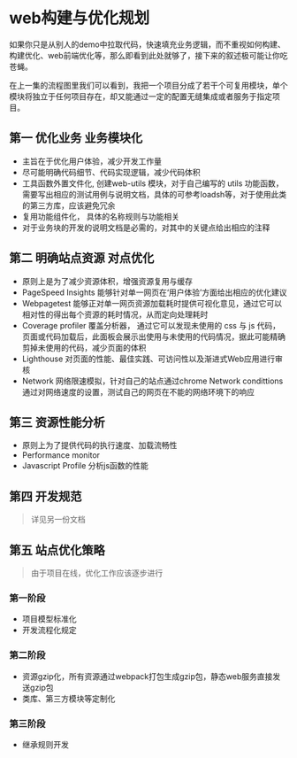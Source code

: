 # web构建与优化规划

如果你只是从别人的demo中拉取代码，快速填充业务逻辑，而不重视如何构建、构建优化、web前端优化等，那么即看到此处就够了，接下来的叙述极可能让你吃苍蝇。

在上一集的流程图里我们可以看到，我把一个项目分成了若干个可复用模块，单个模块将独立于任何项目存在，却又能通过一定的配置无缝集成或者服务于指定项目。

## 第一 优化业务 业务模块化

- 主旨在于优化用户体验，减少开发工作量
- 尽可能明确代码细节、代码实现逻辑，减少代码体积
- 工具函数外置文件化,  创建web-utils 模块，对于自己编写的 utils 功能函数，需要写出相应的测试用例与说明文档，具体的可参考loadsh等，对于使用此类的第三方库，应该避免冗余
- 复用功能组件化， 具体的名称规则与功能相关
- 对于业务块的开发的说明文档是必需的，对其中的关键点给出相应的注释

## 第二 明确站点资源 对点优化

- 原则上是为了减少资源体积，增强资源复用与缓存
- PageSpeed Insights 能够针对单一网页在‘用户体验’方面给出相应的优化建议
- Webpagetest 能够正对单一网页资源加载耗时提供可视化意见，通过它可以相对性的得出每个资源的耗时情况，从而定向处理耗时
- Coverage profiler 覆盖分析器， 通过它可以发现未使用的 css 与 js 代码，页面或代码加载后，此面板会展示出使用与未使用的代码情况，据此可能精确剪掉未使用的代码，减少页面的体积
- Lighthouse 对页面的性能、最佳实践、可访问性以及渐进式Web应用进行审核
- Network 网络限速模拟，针对自己的站点通过chrome Network condittions 通过对网络速度的设置，测试自己的网页在不能的网络环境下的响应

## 第三 资源性能分析

- 原则上为了提供代码的执行速度、加载流畅性
- Performance monitor
- Javascript Profile 分析js函数的性能

## 第四 开发规范

> 详见另一份文档

## 第五 站点优化策略

> 由于项目在线，优化工作应该逐步进行

### 第一阶段

- 项目模型标准化
- 开发流程化规定

### 第二阶段

- 资源gzip化，所有资源通过webpack打包生成gzip包，静态web服务直接发送gzip包
- 类库、第三方模块等定制化

### 第三阶段

- 继承规则开发